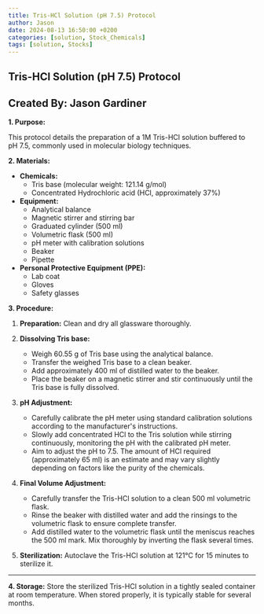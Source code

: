 ```yaml
---
title: Tris-HCl Solution (pH 7.5) Protocol
author: Jason
date: 2024-08-13 16:50:00 +0200
categories: [solution, Stock_Chemicals]
tags: [solution, Stocks]
---
```

## Tris-HCl Solution (pH 7.5) Protocol

**Created By:** Jason Gardiner
---

**1. Purpose:**

This protocol details the preparation of a 1M Tris-HCl solution buffered to pH 7.5, commonly used in molecular biology techniques.

**2. Materials:**

* **Chemicals:**
    * Tris base (molecular weight: 121.14 g/mol)
    * Concentrated Hydrochloric acid (HCl, approximately 37%)
* **Equipment:**
    * Analytical balance
    * Magnetic stirrer and stirring bar
    * Graduated cylinder (500 ml)
    * Volumetric flask (500 ml)
    * pH meter with calibration solutions
    * Beaker
    * Pipette
* **Personal Protective Equipment (PPE):**
    * Lab coat
    * Gloves
    * Safety glasses

**3. Procedure:**


1. **Preparation:** Clean and dry all glassware thoroughly.

2. **Dissolving Tris base:**
   * Weigh 60.55 g of Tris base using the analytical balance.
   * Transfer the weighed Tris base to a clean beaker.
   * Add approximately 400 ml of distilled water to the beaker.
   * Place the beaker on a magnetic stirrer and stir continuously until the Tris base is fully dissolved.

3. **pH Adjustment:**
   * Carefully calibrate the pH meter using standard calibration solutions according to the manufacturer's instructions.
   * Slowly add concentrated HCl to the Tris solution while stirring continuously, monitoring the pH with the calibrated pH meter. 
   * Aim to adjust the pH to 7.5.  The amount of HCl required (approximately 65 ml) is an estimate and may vary slightly depending on factors like the purity of the chemicals.

4. **Final Volume Adjustment:**

   * Carefully transfer the Tris-HCl solution to a clean 500 ml volumetric flask.
   * Rinse the beaker with distilled water and add the rinsings to the volumetric flask to ensure complete transfer.
   * Add distilled water to the volumetric flask until the meniscus reaches the 500 ml mark. Mix thoroughly by inverting the flask several times.

5. **Sterilization:** Autoclave the Tris-HCl solution at 121°C for 15 minutes to sterilize it.

---

**4. Storage:** Store the sterilized Tris-HCl solution in a tightly sealed container at room temperature. When stored properly, it is typically stable for several months.



